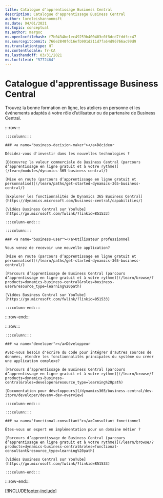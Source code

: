 ```yaml
---
title: Catalogue d'apprentissage Business Central
description: Catalogue d'apprentissage Business Central
author: loreleishannonmsft
ms.date: 04/01/2021
ms.topic: conceptual
ms.author: margoc
ms.openlocfilehash: f7b0434be1ec49259b400403c0f8dcd7fddfcc47
ms.sourcegitcommit: 766e2840fd16efb901d211d7fa64d96766ac99d9
ms.translationtype: HT
ms.contentlocale: fr-CA
ms.lasthandoff: 03/31/2021
ms.locfileid: "5772464"
---
```

# <a name="business-central-learning-catalog"></a>Catalogue d'apprentissage Business Central

Trouvez la bonne formation en ligne, les ateliers en personne et les événements adaptés à votre rôle d’utilisateur ou de partenaire de Business Central.

:::row:::

    :::column:::

    ### <a name="business-decision-maker"></a>Décideur

    Décidez-vous d'investir dans les nouvelles technologies ? 

    [Découvrez la valeur commerciale de Business Central (parcours d’apprentissage en ligne gratuit et à votre rythme)](/learn/modules/dynamics-365-business-central/)

    [Mise en route (parcours d’apprentissage en ligne gratuit et personnalisé)](/learn/paths/get-started-dynamics-365-business-central/)

    [Explorer les fonctionnalités de Dynamics 365 Business Central](https://dynamics.microsoft.com/business-central/capabilities/)

    [Vidéos Business Central sur YouTube](https://go.microsoft.com/fwlink/?linkid=851533)

    :::column-end:::

    :::column:::

    ### <a name="business-user"></a>Utilisateur professionnel

    Vous venez de recevoir une nouvelle application? 

    [Mise en route (parcours d’apprentissage en ligne gratuit et personnalisé)](/learn/paths/get-started-dynamics-365-business-central/)

    [Parcours d’apprentissage de Business Central (parcours d’apprentissage en ligne gratuit et à votre rythme)](/learn/browse/?products=dynamics-business-central&roles=business-user&resource_type=learning%20path)

    [Vidéos Business Central sur YouTube](https://go.microsoft.com/fwlink/?linkid=851533)

    :::column-end:::

:::row-end:::

:::row:::

    :::column:::

    ### <a name="developer"></a>Développeur

    Avez-vous besoin d'écrire du code pour intégrer d'autres sources de données, étendre les fonctionnalités principales du système ou créer une application complexe?

    [Parcours d’apprentissage de Business Central (parcours d’apprentissage en ligne gratuit et à votre rythme)](/learn/browse/?products=dynamics-business-central&roles=developer&resource_type=learning%20path)

    [Documentation pour développeurs](/dynamics365/business-central/dev-itpro/developer/devenv-dev-overview)

    :::column-end:::

    :::column:::

    ### <a name="functional-consultant"></a>Consultant fonctionnel
    
    Êtes-vous un expert en implémentation pour un domaine métier ? 

    [Parcours d’apprentissage de Business Central (parcours d’apprentissage en ligne gratuit et à votre rythme)](/learn/browse/?products=dynamics-business-central&roles=functional-consultant&resource_type=learning%20path)

    [Vidéos Business Central sur YouTube](https://go.microsoft.com/fwlink/?linkid=851533)

    :::column-end:::

:::row-end:::


[!INCLUDE[footer-include](../includes/footer-banner.md)]